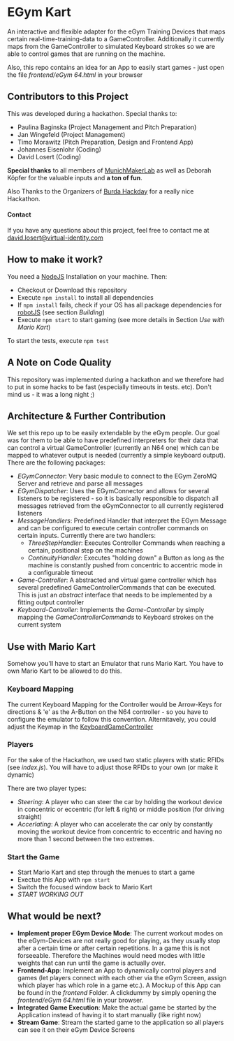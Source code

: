 # EGym Kart
An interactive and flexible adapter for the eGym Training Devices that maps certain real-time-training-data to a GameController.
Additionally it currently maps from the GameController to simulated Keyboard strokes so we are able to control games that are running on the machine.

Also, this repo contains an idea for an App to easily start games - just open the file _frontend/eGym 64.html_ in your browser


## Contributors to this Project
This was developed during a hackathon. Special thanks to:
- Paulina Baginska (Project Management and Pitch Preparation)
- Jan Wingefeld (Project Management)
- Timo Morawitz (Pitch Preparation, Design and Frontend App)
- Johannes Eisenlohr (Coding)
- David Losert (Coding)

**Special thanks** to all members of [MunichMakerLab](https://munichmakerlab.de/) as well as Deborah Köpfer for the valuable inputs and **a ton of fun**.

Also Thanks to the Organizers of [Burda Hackday](http://burdahackday.de/) for a really nice Hackathon.

#### Contact
If you have any questions about this project, feel free to contact me at david.losert@virtual-identity.com

## How to make it work?
You need a [NodeJS](https://nodejs.org) Installation on your machine. Then:

- Checkout or Download this repository
- Execute `npm install` to install all dependencies
- If `npm install` fails, check if your OS has all package dependencies for [robotJS](https://github.com/octalmage/robotjs) (see section _Building_)
- Execute `npm start` to start gaming (see more details in Section *Use with Mario Kart*)

To start the tests, execute `npm test`

## A Note on Code Quality
This repository was implemented during a hackathon and we therefore had to put in some hacks to be fast (especially timeouts in tests. etc). Don't mind us - it was a long night ;)

## Architecture & Further Contribution
We set this repo up to be easily extendable by the eGym people. Our goal was for them to be able to have predefined interpreters for their data that can control a virtual GameController (currently an N64 one) which can be mapped to whatever output is needed (currently a simple keyboard output).
There are the following packages:

- *EGymConnector*: Very basic module to connect to the EGym ZeroMQ Server and retrieve and parse all messages
- *EGymDispatcher*: Uses the EGymConnector and allows for several listeners to be registered - so it is basically responsible to dispatch all messages retrieved from the eGymConnector to all currently registered listeners
- *MessageHandlers*: Predefined Handler that interpret the EGym Message and can be configured to execute certain controller commands on certain inputs. Currently there are two handlers:
    - *ThreeStepHandler*: Executes Controller Commands when reaching a certain, positional step on the machines
    - *ContinuityHandler*: Executes "holding down" a Button as long as the machine is constantly pushed from concentric to accentric mode in a configurable timeout
- *Game-Controller*: A abstracted and virtual game controller which has several predefined GameControllerCommands that can be executed. This is just an *abstract* interface that needs to be implemented by a fitting output controller
- *Keyboard-Controller*: Implements the *Game-Controller* by simply mapping the _GameControllerCommands_ to Keyboard strokes on the current system


## Use with Mario Kart
Somehow you'll have to start an Emulator that runs Mario Kart. You have to own Mario Kart to be allowed to do this.

### Keyboard Mapping
The current Keyboard Mapping for the Controller would be Arrow-Keys for directions & 'e' as the A-Button on the N64 controller - so you have to configure the emulator to follow this convention.
Alternitavely, you could adjust the Keymap in the [KeyboardGameController](./src/app/keyboard-controller/KeyboardGameController)

### Players
For the sake of the Hackathon, we used two static players with static RFIDs (see *index.js*).
You will have to adjust those RFIDs to your own (or make it dynamic)

There are two player types:
- *Steering*: A player who can steer the car by holding the workout device in concentric or eccentric (for left & right) or middle position (for driving straight)
- *Accerlating*: A player who can accelerate the car only by constantly moving the workout device from concentric to eccentric and having no more than 1 second between the two extremes.

### Start the Game
- Start Mario Kart and step through the menues to start a game
- Exectue this App with `npm start`
- Switch the focused window back to Mario Kart
- *START WORKING OUT*

## What would be next?
- **Implement proper EGym Device Mode**: The current workout modes on the eGym-Devices are not really good for playing, as they usually stop after a certain time or after certain repetitions. In a game this is not forseeable. Therefore the Machines would need modes with little weights that can run until the game is actually over.
- **Frontend-App**: Implement an App to dynamically control players and games (let players connect with each other via the eGym Screen, assign which player has which role in a game etc.). A Mockup of this App can be found in the _frontend_ Folder. A clickdummy by simply opening the _frontend/eGym 64.html_ file in your browser.
- **Integrated Game Execution**: Make the actual game be started by the Application instead of having it to start manually (like right now)
- **Stream Game**: Stream the started game to the application so all players can see it on their eGym Device Screens